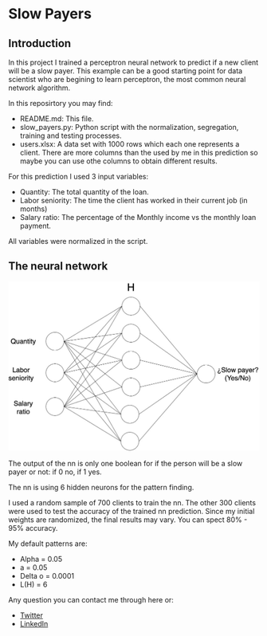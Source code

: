 # Slow Payers

## Introduction
In this project I trained a perceptron neural network to predict if a new client will be a slow payer. This example can be a good starting point for data scientist who are begining to learn perceptron, the most common neural network algorithm.

In this reposirtory you may find:

* README.md: This file.
* slow_payers.py: Python script with the normalization, segregation, training and testing processes.
* users.xlsx: A data set with 1000 rows which each one represents a client. There are more columns than the used by me in this prediction so maybe you can use othe columns to obtain different results.

For this prediction I used 3 input variables:
* Quantity: The total quantity of the loan.
* Labor seniority: The time the client has worked in their current job (in months)
* Salary ratio: The percentage of the Monthly income vs the monthly loan payment.

All variables were normalized in the script.

## The neural network

![Perceptron neural network](/images/Neural_network.jpeg)

The output of the nn is only one boolean for if the person will be a slow payer or not: if 0 no, if 1 yes.

The nn is using 6 hidden neurons for the pattern finding.

I used a random sample of 700 clients to train the nn. The other 300 clients were used to test the accuracy of the trained nn prediction. Since my initial weights are randomized, the final results may vary. You can spect 80% - 95% accuracy.

My default patterns are:
* Alpha = 0.05
* a = 0.05
* Delta o = 0.0001
* L(H) = 6

Any question you can contact me through here or:
* [Twitter](https://twitter.com/elviajeligero)
* [LinkedIn](https://www.linkedin.com/in/miguel-solis-52381a24/)
